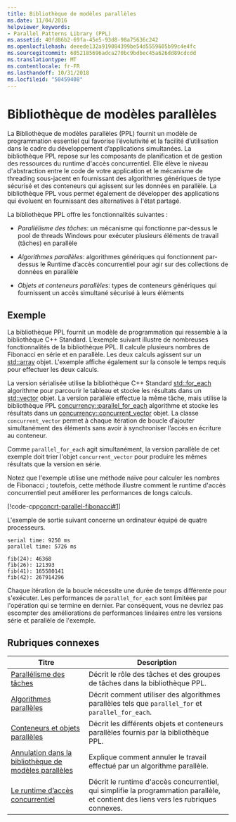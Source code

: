 ```yaml
---
title: Bibliothèque de modèles parallèles
ms.date: 11/04/2016
helpviewer_keywords:
- Parallel Patterns Library (PPL)
ms.assetid: 40fd86b2-69fa-45e5-93d8-98a75636c242
ms.openlocfilehash: deeede132a919084399be54d5559605b99c4e4fc
ms.sourcegitcommit: 6052185696adca270bc9bdbec45a626dd89cdcdd
ms.translationtype: MT
ms.contentlocale: fr-FR
ms.lasthandoff: 10/31/2018
ms.locfileid: "50459408"
---
```

# <a name="parallel-patterns-library-ppl"></a>Bibliothèque de modèles parallèles

La Bibliothèque de modèles parallèles (PPL) fournit un modèle de programmation essentiel qui favorise l’évolutivité et la facilité d’utilisation dans le cadre du développement d’applications simultanées. La bibliothèque PPL repose sur les composants de planification et de gestion des ressources du runtime d'accès concurrentiel. Elle élève le niveau d'abstraction entre le code de votre application et le mécanisme de threading sous-jacent en fournissant des algorithmes génériques de type sécurisé et des conteneurs qui agissent sur les données en parallèle. La bibliothèque PPL vous permet également de développer des applications qui évoluent en fournissant des alternatives à l'état partagé.

La bibliothèque PPL offre les fonctionnalités suivantes :

- *Parallélisme des tâches*: un mécanisme qui fonctionne par-dessus le pool de threads Windows pour exécuter plusieurs éléments de travail (tâches) en parallèle

- *Algorithmes parallèles*: algorithmes génériques qui fonctionnent par-dessus le Runtime d’accès concurrentiel pour agir sur des collections de données en parallèle

- *Objets et conteneurs parallèles*: types de conteneurs génériques qui fournissent un accès simultané sécurisé à leurs éléments

## <a name="example"></a>Exemple

La bibliothèque PPL fournit un modèle de programmation qui ressemble à la bibliothèque C++ Standard. L’exemple suivant illustre de nombreuses fonctionnalités de la bibliothèque PPL. Il calcule plusieurs nombres de Fibonacci en série et en parallèle. Les deux calculs agissent sur un [std::array](../../standard-library/array-class-stl.md) objet. L'exemple affiche également sur la console le temps requis pour effectuer les deux calculs.

La version sérialisée utilise la bibliothèque C++ Standard [std::for_each](../../standard-library/algorithm-functions.md#for_each) algorithme pour parcourir le tableau et stocke les résultats dans un [std::vector](../../standard-library/vector-class.md) objet. La version parallèle effectue la même tâche, mais utilise la bibliothèque PPL [concurrency::parallel_for_each](reference/concurrency-namespace-functions.md#parallel_for_each) algorithme et stocke les résultats dans un [concurrency::concurrent_vector](../../parallel/concrt/reference/concurrent-vector-class.md) objet. La classe `concurrent_vector` permet à chaque itération de boucle d’ajouter simultanément des éléments sans avoir à synchroniser l’accès en écriture au conteneur.

Comme `parallel_for_each` agit simultanément, la version parallèle de cet exemple doit trier l'objet `concurrent_vector` pour produire les mêmes résultats que la version en série.

Notez que l'exemple utilise une méthode naïve pour calculer les nombres de Fibonacci ; toutefois, cette méthode illustre comment le runtime d'accès concurrentiel peut améliorer les performances de longs calculs.

[!code-cpp[concrt-parallel-fibonacci#1](../../parallel/concrt/codesnippet/cpp/parallel-patterns-library-ppl_1.cpp)]

L'exemple de sortie suivant concerne un ordinateur équipé de quatre processeurs.

```Output
serial time: 9250 ms
parallel time: 5726 ms

fib(24): 46368
fib(26): 121393
fib(41): 165580141
fib(42): 267914296
```

Chaque itération de la boucle nécessite une durée de temps différente pour s'exécuter. Les performances de `parallel_for_each` sont limitées par l'opération qui se termine en dernier. Par conséquent, vous ne devriez pas escompter des améliorations de performances linéaires entre les versions série et parallèle de l'exemple.

## <a name="related-topics"></a>Rubriques connexes

|Titre|Description|
|-----------|-----------------|
|[Parallélisme des tâches](../../parallel/concrt/task-parallelism-concurrency-runtime.md)|Décrit le rôle des tâches et des groupes de tâches dans la bibliothèque PPL.|
|[Algorithmes parallèles](../../parallel/concrt/parallel-algorithms.md)|Décrit comment utiliser des algorithmes parallèles tels que `parallel_for` et `parallel_for_each`.|
|[Conteneurs et objets parallèles](../../parallel/concrt/parallel-containers-and-objects.md)|Décrit les différents objets et conteneurs parallèles fournis par la bibliothèque PPL.|
|[Annulation dans la bibliothèque de modèles parallèles](cancellation-in-the-ppl.md)|Explique comment annuler le travail effectué par un algorithme parallèle.|
|[Le runtime d’accès concurrentiel](../../parallel/concrt/concurrency-runtime.md)|Décrit le runtime d'accès concurrentiel, qui simplifie la programmation parallèle, et contient des liens vers les rubriques connexes.|

